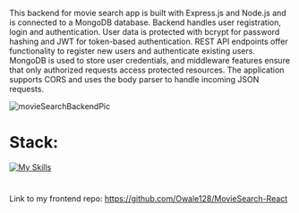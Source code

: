 
This backend for movie search app is  built with Express.js and Node.js and is connected to a MongoDB database. Backend handles user registration, login and authentication. User data is protected with bcrypt for password hashing and JWT for token-based authentication. REST API endpoints offer functionality to register new users and authenticate existing users. MongoDB is used to store user credentials, and middleware features ensure that only authorized requests access protected resources. The application supports CORS and uses the body parser to handle incoming JSON requests.

![movieSearchBackendPic](https://github.com/Owale128/MovieSearch-React/assets/110387474/0a0463e0-505d-41f5-84ec-b48f8f6ca87c)

# Stack:
[![My Skills](https://skillicons.dev/icons?i=nodejs,express,js,mongodb)](https://skillicons.dev)
#
Link to my frontend repo: https://github.com/Owale128/MovieSearch-React
